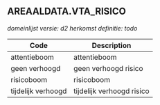 ## AREAALDATA.VTA_RISICO

*domeinlijst versie: d2* *herkomst definitie: todo*

 |Code |Description	|
|	---	|	---	|
| attentieboom | attentieboom |
| geen verhoogd  | geen verhoogd risico |
| risicoboom | risicoboom |
| tijdelijk verhoogd  | tijdelijk verhoogd risico |
